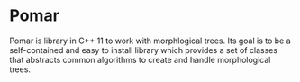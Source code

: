 # Pomar

Pomar is library in C++ 11 to work with morphlogical trees. Its goal is to be a self-contained and easy to install library 
which provides a set of classes that abstracts common algorithms to create and handle morphological trees.
